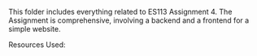 This folder includes everything related to ES113 Assignment 4. The Assignment is comprehensive, involving a backend and a frontend for a simple website.

Resources Used:

